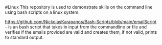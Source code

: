 #Linux 
This repository is used to demonstrate skills on the command line using bash scripts on a linux system. 

https://github.com/NickolasKarapanos/Bash-Scripts/blob/main/emailScript - is an bash script that takes in input from the commandline or file and verifies if the emails provided are valid and creates them, if not valid, prints to standard                 output. 
